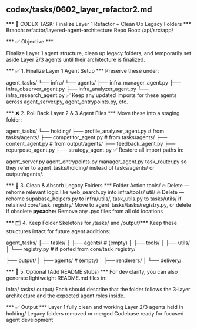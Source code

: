 ## codex/tasks/0602_layer_refactor2.md

*** 🧩 CODEX TASK: Finalize Layer 1 Refactor + Clean Up Legacy Folders ***
Branch: refactor/layered-agent-architecture
Repo Root: /api/src/app/

*** ✅ Objective ***

Finalize Layer 1 agent structure, clean up legacy folders, and temporarily set aside Layer 2/3 agents until their architecture is finalized.

*** ✅ 1. Finalize Layer 1 Agent Setup ***
Preserve these under:

agent_tasks/
└── infra/
    └── agents/
        ├── infra_manager_agent.py
        ├── infra_observer_agent.py
        ├── infra_analyzer_agent.py
        └── infra_research_agent.py
✅ Keep any updated imports for these agents across agent_server.py, agent_entrypoints.py, etc.

*** ❌ 2. Roll Back Layer 2 & 3 Agent Files ***
Move these into a staging folder:

agent_tasks/
└── holding/
    ├── profile_analyzer_agent.py        # from tasks/agents/
    ├── competitor_agent.py              # from tasks/agents/
    ├── content_agent.py                 # from output/agents/
    ├── feedback_agent.py
    ├── repurpose_agent.py
    ├── strategy_agent.py
✅ Restore all import paths in:

agent_server.py
agent_entrypoints.py
manager_agent.py
task_router.py
so they refer to agent_tasks/holding/ instead of tasks/agents/ or output/agents/.

*** 🧹 3. Clean & Absorb Legacy Folders ***
Folder	Action
tools/	🔥 Delete — rehome relevant logic like web_search.py into infra/tools/
util/	🔥 Delete — rehome supabase_helpers.py to infra/utils/, task_utils.py to tasks/utils/ if retained
core/task_registry/	Move to agent_tasks/tasks/registry.py, or delete if obsolete
__pycache__/	Remove any .pyc files from all old locations

*** 🗂️ 4. Keep Folder Skeletons for /tasks/ and /output/***
Keep these structures intact for future agent additions:

agent_tasks/
├── tasks/
│   ├── agents/       # (empty)
│   ├── tools/
│   ├── utils/
│   └── registry.py   # if ported from core/task_registry/

├── output/
│   ├── agents/       # (empty)
│   ├── renderers/
│   └── delivery/

*** 📌 5. Optional (Add README stubs) ***
For dev clarity, you can also generate lightweight README.md files in:

infra/
tasks/
output/
Each should describe that the folder follows the 3-layer architecture and the expected agent roles inside.

*** ✅ Output ***
Layer 1 fully clean and working
Layer 2/3 agents held in holding/
Legacy folders removed or merged
Codebase ready for focused agent development